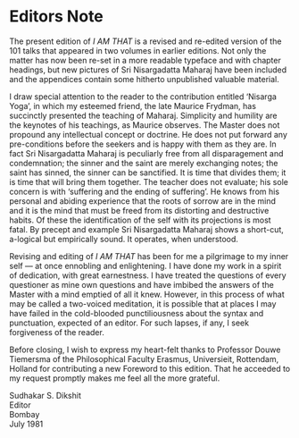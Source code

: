 # Editors Note

The present edition of *I AM THAT* is a revised and re-edited version of the 101 talks that appeared in two volumes in earlier editions. Not only the matter has now been re-set in a more readable typeface and with chapter headings, but new pictures of Sri Nisargadatta Maharaj have been included and the appendices contain some hitherto unpublished valuable material.

I draw special attention to the reader to the contribution entitled ‘Nisarga Yoga’, in which my esteemed friend, the late Maurice Frydman, has succinctly presented the teaching of Maharaj. Simplicity and humility are the keynotes of his teachings, as Maurice observes. The Master does not propound any intellectual concept or doctrine. He does not put forward any pre-conditions before the seekers and is happy with them as they are. In fact Sri Nisargadatta Maharaj is peculiarly free from all disparagement and condemnation; the sinner and the saint are merely exchanging notes; the saint has sinned, the sinner can be sanctified. It is time that divides them; it is time that will bring them together. The teacher does not evaluate; his sole concern is with ‘suffering and the ending of suffering’. He knows from his personal and abiding experience that the roots of sorrow are in the mind and it is the mind that must be freed from its distorting and destructive habits. Of these the identification of the self with its projections is most fatal. By precept and example Sri Nisargadatta Maharaj shows a short-cut, a-logical but empirically sound. It operates, when understood.

Revising and editing of *I AM THAT* has been for me a pilgrimage to my inner self — at once ennobling and enlightening. I have done my work in a spirit of dedication, with great earnestness. I have treated the questions of every questioner as mine own questions and have imbibed the answers of the Master with a mind emptied of all it knew. However, in this process of what may be called a two-voiced meditation, it is possible that at places I may have failed in the cold-blooded punctiliousness about the syntax and punctuation, expected of an editor. For such lapses, if any, I seek forgiveness of the reader.

Before closing, I wish to express my heart-felt thanks to Professor Douwe Tiemersma of the Philosophical Faculty Erasmus, Universieit, Rottendam, Holland for contributing a new Foreword to this edition. That he acceeded to my request promptly makes me feel all the more grateful.

Sudhakar S. Dikshit  
Editor  
Bombay  
July 1981